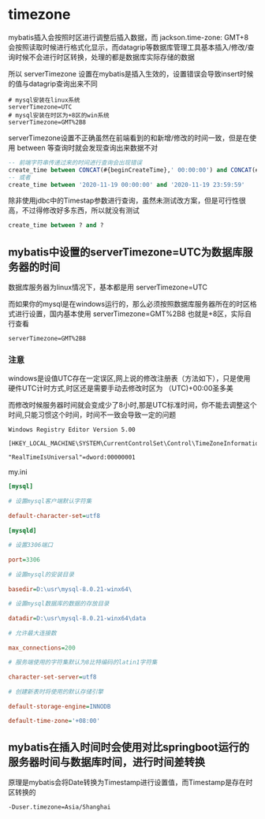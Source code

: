 # timezone

mybatis插入会按照时区进行调整后插入数据，而 jackson.time-zone: GMT+8 会按照读取时候进行格式化显示，而datagrip等数据库管理工具基本插入/修改/查询时候不会进行时区转换，处理的都是数据库实际存储的数据

所以 serverTimezone 设置在mybatis是插入生效的，设置错误会导致insert时候的值与datagrip查询出来不同


```
# mysql安装在linux系统
serverTimezone=UTC 
# mysql安装在时区为+8区的win系统
serverTimezone=GMT%2B8
```

serverTimezone设置不正确虽然在前端看到的和新增/修改的时间一致，但是在使用 between 等查询时就会发现查询出来数据不对
```Sql
-- 前端字符串传递过来的时间进行查询会出现错误
create_time between CONCAT(#{beginCreateTime},' 00:00:00') and CONCAT(#{endCreateTime},' 23:59:59')
-- 或者
create_time between '2020-11-19 00:00:00' and '2020-11-19 23:59:59'
```

除非使用jdbc中的Timestap参数进行查询，虽然未测试改方案，但是可行性很高，不过得修改好多东西，所以就没有测试
```Sql
create_time between ? and ?
```

## mybatis中设置的serverTimezone=UTC为数据库服务器的时间
数据库服务器为linux情况下，基本都是用 serverTimezone=UTC 

而如果你的mysql是在windows运行的，那么必须按照数据库服务器所在的时区格式进行设置，国内基本使用 serverTimezone=GMT%2B8 也就是+8区，实际自行查看

```
serverTimezone=GMT%2B8
```
### 注意
windows是设值UTC存在一定误区,网上说的修改注册表（方法如下），只是使用硬件UTC计时方式,时区还是需要手动去修改时区为  （UTC)+00:00圣多美 

而修改时候服务器时间就会变成少了8小时,那是UTC标准时间，你不能去调整这个时间,只能习惯这个时间，时间不一致会导致一定的问题
```
Windows Registry Editor Version 5.00

[HKEY_LOCAL_MACHINE\SYSTEM\CurrentControlSet\Control\TimeZoneInformation]

"RealTimeIsUniversal"=dword:00000001
```

my.ini
```ini
[mysql]
 
# 设置mysql客户端默认字符集
 
default-character-set=utf8
 
[mysqld]
 
# 设置3306端口
 
port=3306
 
# 设置mysql的安装目录
 
basedir=D:\usr\mysql-8.0.21-winx64\
 
# 设置mysql数据库的数据的存放目录
 
datadir=D:\usr\mysql-8.0.21-winx64\data
 
# 允许最大连接数
 
max_connections=200
 
# 服务端使用的字符集默认为8比特编码的latin1字符集
 
character-set-server=utf8
 
# 创建新表时将使用的默认存储引擎
 
default-storage-engine=INNODB

default-time-zone='+08:00'
```

## mybatis在插入时间时会使用对比springboot运行的服务器时间与数据库时间，进行时间差转换
原理是mybatis会将Date转换为Timestamp进行设置值，而Timestamp是存在时区转换的







```
-Duser.timezone=Asia/Shanghai
```
